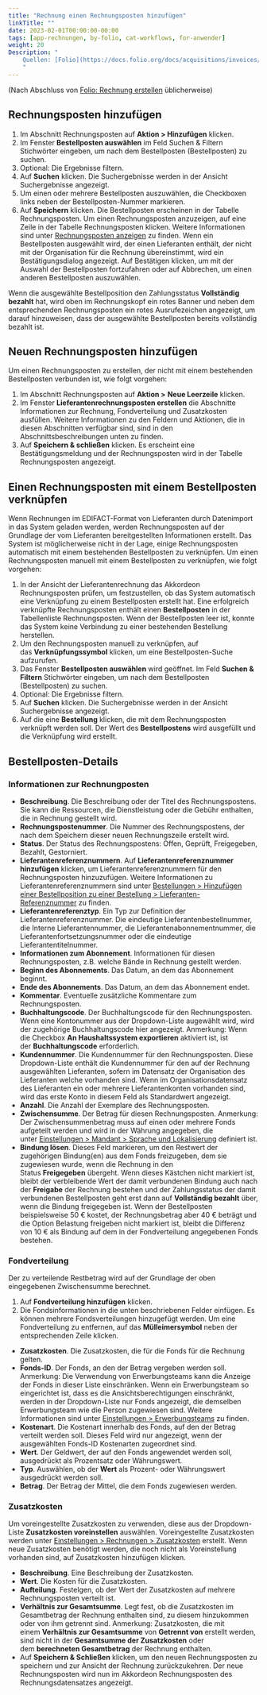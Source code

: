 ```yaml
---
title: "Rechnung einen Rechnungsposten hinzufügen"
linkTitle: ""
date: 2023-02-01T00:00:00-00:00
tags: [app-rechnungen, by-folio, cat-workflows, for-anwender]
weight: 20
Description: "
    Quellen: [Folio](https://docs.folio.org/docs/acquisitions/invoices/#adding-an-invoice-line-to-an-invoice) & [GBV](https://info.gbv.de/pages/viewpage.action?pageId=851345662)
    "
---
```


(Nach Abschluss von [Folio: Rechnung erstellen](https://info.gbv.de/display/FOLIOGBVEXTERN/Folio%3A+Rechnung+erstellen) üblicherweise)

## Rechnungsposten hinzufügen

1.  Im Abschnitt Rechnungsposten auf **Aktion > Hinzufügen** klicken.
2.  Im Fenster **Bestellposten auswählen** im Feld Suchen & Filtern Stichwörter eingeben, um nach dem Bestellposten (Bestellposten) zu suchen.
3.  Optional: Die Ergebnisse filtern.
4.  Auf **Suchen** klicken. Die Suchergebnisse werden in der Ansicht Suchergebnisse angezeigt.
5.  Um einen oder mehrere Bestellposten auszuwählen, die Checkboxen links neben der Bestellposten-Nummer markieren.
6.  Auf **Speichern** klicken. Die Bestellposten erscheinen in der Tabelle Rechnungsposten. Um einen Rechnungsposten anzuzeigen, auf eine Zeile in der Tabelle Rechnungsposten klicken. Weitere Informationen sind unter [Rechnungsposten anzeigen](https://info.gbv.de/display/FOLIOGBVEXTERN/Folio%3A+Rechnung+anzeigen) zu finden. Wenn ein Bestellposten ausgewählt wird, der einen Lieferanten enthält, der nicht mit der Organisation für die Rechnung übereinstimmt, wird ein Bestätigungsdialog angezeigt. Auf Bestätigen klicken, um mit der Auswahl der Bestellposten fortzufahren oder auf Abbrechen, um einen anderen Bestellposten auszuwählen.

Wenn die ausgewählte Bestellposition den Zahlungsstatus **Vollständig bezahlt** hat, wird oben im Rechnungskopf ein rotes Banner und neben dem entsprechenden Rechnungsposten ein rotes Ausrufezeichen angezeigt, um darauf hinzuweisen, dass der ausgewählte Bestellposten bereits vollständig bezahlt ist.

## Neuen Rechnungsposten hinzufügen

Um einen Rechnungsposten zu erstellen, der nicht mit einem bestehenden Bestellposten verbunden ist, wie folgt vorgehen:

1.  Im Abschnitt Rechnungsposten auf **Aktion >** **Neue Leerzeile** klicken.
2.  Im Fenster **Lieferantenrechnungsposten erstellen** die Abschnitte Informationen zur Rechnung, Fondverteilung und Zusatzkosten ausfüllen. Weitere Informationen zu den Feldern und Aktionen, die in diesen Abschnitten verfügbar sind, sind in den Abschnittsbeschreibungen unten zu finden.
3.  Auf **Speichern & schließen** klicken. Es erscheint eine Bestätigungsmeldung und der Rechnungsposten wird in der Tabelle Rechnungsposten angezeigt.

## Einen Rechnungsposten mit einem Bestellposten verknüpfen

Wenn Rechnungen im EDIFACT-Format von Lieferanten durch Datenimport in das System geladen werden, werden Rechnungsposten auf der Grundlage der vom Lieferanten bereitgestellten Informationen erstellt. Das System ist möglicherweise nicht in der Lage, einige Rechnungsposten automatisch mit einem bestehenden Bestellposten zu verknüpfen. Um einen Rechnungsposten manuell mit einem Bestellposten zu verknüpfen, wie folgt vorgehen:

1.  In der Ansicht der Lieferantenrechnung das Akkordeon Rechnungsposten prüfen, um festzustellen, ob das System automatisch eine Verknüpfung zu einem Bestellposten erstellt hat. Eine erfolgreich verknüpfte Rechnungsposten enthält einen **Bestellposten** in der Tabellenliste Rechnungsposten. Wenn der Bestellposten leer ist, konnte das System keine Verbindung zu einer bestehenden Bestellung herstellen.
2.  Um den Rechnungsposten manuell zu verknüpfen, auf das **Verknüpfungssymbol** klicken, um eine Bestellposten-Suche aufzurufen.
3.  Das Fenster **Bestellposten auswählen** wird geöffnet. Im Feld **Suchen & Filtern** Stichwörter eingeben, um nach dem Bestellposten (Bestellposten) zu suchen.
4.  Optional: Die Ergebnisse filtern.
5.  Auf **Suchen** klicken. Die Suchergebnisse werden in der Ansicht Suchergebnisse angezeigt.
6.  Auf die eine **Bestellung** klicken, die mit dem Rechnungsposten verknüpft werden soll. Der Wert des **Bestellpostens** wird ausgefüllt und die Verknüpfung wird erstellt.

## Bestellposten-Details

### Informationen zur Rechnungposten

-   **Beschreibung**. Die Beschreibung oder der Titel des Rechnungspostens. Sie kann die Ressourcen, die Dienstleistung oder die Gebühr enthalten, die in Rechnung gestellt wird.
-   **Rechnungspostenummer**. Die Nummer des Rechnungspostens, der nach dem Speichern dieser neuen Rechnungszeile erstellt wird.
-   **Status**. Der Status des Rechnungspostens: Offen, Geprüft, Freigegeben, Bezahlt, Gestorniert.
-   **Lieferantenreferenznummern**. Auf **Lieferantenreferenznummer hinzufügen** klicken, um Lieferantenreferenznummern für den Rechnungsposten hinzuzufügen. Weitere Informationen zu Lieferantenreferenznummern sind unter [Bestellungen > Hinzufügen einer Bestellposition zu einer Bestellung > Lieferanten-Referenznummer](https://info.gbv.de/pages/viewpage.action?pageId=851017779) zu finden.
-   **Lieferantenreferenztyp**. Ein Typ zur Definition der Lieferantenreferenznummer. Die eindeutige Lieferantenbestellnummer, die Interne Lieferantennummer, die Lieferantenabonnementnummer, die Lieferantenfortsetzungsnummer oder die eindeutige Lieferantentitelnummer.
-   **Informationen zum Abonnement**. Informationen für diesen Rechnungsposten, z.B. welche Bände in Rechnung gestellt werden.
-   **Beginn des Abonnements**. Das Datum, an dem das Abonnement beginnt.
-   **Ende des Abonnements**. Das Datum, an dem das Abonnement endet.
-   **Kommentar**. Eventuelle zusätzliche Kommentare zum Rechnungsposten.
-   **Buchhaltungscode**. Der Buchhaltungscode für den Rechnungsposten. Wenn eine Kontonummer aus der Dropdown-Liste augewählt wird, wird der zugehörige Buchhaltungscode hier angezeigt. Anmerkung: Wenn die Checkbox **An Haushaltssystem exportieren** aktiviert ist, ist der **Buchhaltungscode** erforderlich.
-   **Kundennummer**. Die Kundennummer für den Rechnungsposten. Diese Dropdown-Liste enthält die Kundennummer für den auf der Rechnung ausgewählten Lieferanten, sofern im Datensatz der Organisation des Lieferanten welche vorhanden sind. Wenn im Organisationsdatensatz des Lieferanten ein oder mehrere Lieferantenkonten vorhanden sind, wird das erste Konto in diesem Feld als Standardwert angezeigt.
-   **Anzahl**. Die Anzahl der Exemplare des Rechnungsposten.
-   **Zwischensumme**. Der Betrag für diesen Rechnungsposten. Anmerkung: Der Zwischensummenbetrag muss auf einen oder mehrere Fonds aufgeteilt werden und wird in der Währung angegeben, die unter [Einstellungen > Mandant > Sprache und Lokalisierung](https://info.gbv.de/display/FOLIOGBVEXTERN/Einstellungen+%28Mandant%29%3A+Sprache+und+Lokalisierung) definiert ist.
-   **Bindung lösen**. Dieses Feld markieren, um den Restwert der zugehörigen Bindung(en) aus dem Fonds freizugeben, dem sie zugewiesen wurde, wenn die Rechnung in den Status **Freigegeben** übergeht. Wenn dieses Kästchen nicht markiert ist, bleibt der verbleibende Wert der damit verbundenen Bindung auch nach der **Freigabe** der Rechnung bestehen und der Zahlungsstatus der damit verbundenen Bestellposten geht erst dann auf **Vollständig bezahlt** über, wenn die Bindung freigegeben ist. Wenn der Bestellposten beispielsweise 50 € kostet, der Rechnungsbetrag aber 40 € beträgt und die Option Belastung freigeben nicht markiert ist, bleibt die Differenz von 10 € als Bindung auf dem in der Fondverteilung angegebenen Fonds bestehen.

### Fondverteilung

Der zu verteilende Restbetrag wird auf der Grundlage der oben eingegebenen Zwischensumme berechnet.

1.  Auf **Fondverteilung hinzufügen** klicken.
2.  Die Fondsinformationen in die unten beschriebenen Felder einfügen. Es können mehrere Fondsverteilungen hinzugefügt werden. Um eine Fondverteilung zu entfernen, auf das **Mülleimersymbol** neben der entsprechenden Zeile klicken.
-   **Zusatzkosten**. Die Zusatzkosten, die für die Fonds für die Rechnung gelten.
-   **Fonds-ID**. Der Fonds, an den der Betrag vergeben werden soll. Anmerkung: Die Verwendung von Erwerbungsteams kann die Anzeige der Fonds in dieser Liste einschränken. Wenn ein Erwerbungsteam so eingerichtet ist, dass es die Ansichtsberechtigungen einschränkt, werden in der Dropdown-Liste nur Fonds angezeigt, die demselben Erwerbungsteam wie die Person zugewiesen sind. Weitere Informationen sind unter [Einstellungen > Erwerbungsteams](https://info.gbv.de/pages/viewpage.action?pageId=849379720) zu finden.
-   **Kostenart**. Die Kostenart innerhalb des Fonds, auf den der Betrag verteilt werden soll. Dieses Feld wird nur angezeigt, wenn der ausgewählten Fonds-ID Kostenarten zugeordnet sind.
-   **Wert**. Der Geldwert, der auf den Fonds angewendet werden soll, ausgedrückt als Prozentsatz oder Währungswert.
-   **Typ**. Auswählen, ob der **Wert** als Prozent- oder Währungswert ausgedrückt werden soll.
-   **Betrag**. Der Betrag der Mittel, die dem Fonds zugewiesen werden.

### Zusatzkosten

Um voreingestellte Zusatzkosten zu verwenden, diese aus der Dropdown-Liste **Zusatzkosten voreinstellen** auswählen. Voreingestellte Zusatzkosten werden unter [Einstellungen > Rechnungen > Zusatzkosten](https://info.gbv.de/display/FOLIOGBVEXTERN/Einstellungen+%28Rechnungen%29%3A+Zusatzkosten) erstellt. Wenn neue Zusatzkosten benötigt werden, die noch nicht als Voreinstellung vorhanden sind, auf Zusatzkosten hinzufügen klicken.

-   **Beschreibung**. Eine Beschreibung der Zusatzkosten.
-   **Wert**. Die Kosten für die Zusatzkosten.
-   **Aufteilung**. Festelgen, ob der Wert der Zusatzkosten auf mehrere Rechnungsposten verteilt ist.
-   **Verhältnis zur Gesamtsumme**. Legt fest, ob die Zusatzkosten im Gesamtbetrag der Rechnung enthalten sind, zu diesem hinzukommen oder von ihm getrennt sind. Anmerkung: Zusatzkosten, die mit einem **Verhältnis zur Gesamtsumme** von **Getrennt von** erstellt werden, sind nicht in der **Gesamtsumme der Zusatzkosten** oder dem **berechneten Gesamtbetrag** der Rechnung enthalten.
-   Auf **Speichern & Schließen** klicken, um den neuen Rechnungsposten zu speichern und zur Ansicht der Rechnung zurückzukehren. Der neue Rechnungsposten wird nun im Akkordeon Rechnungsposten des Rechnungsdatensatzes angezeigt.
